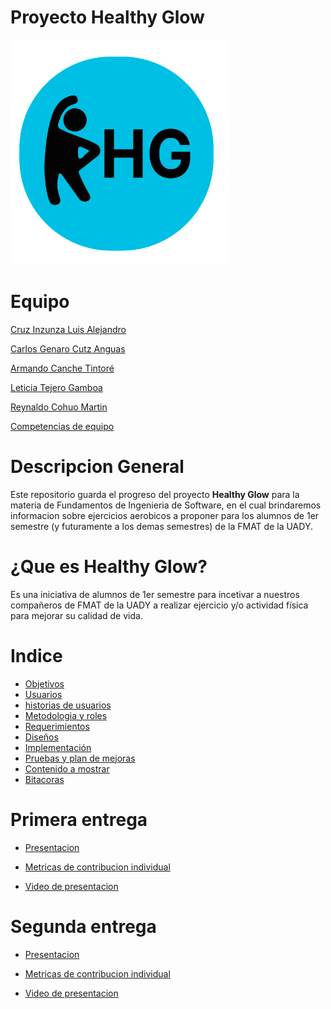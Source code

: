 # Proyecto Healthy Glow

![Ejercicios aerobicos](Logo_Healthy.png)

# Equipo

[Cruz Inzunza Luis Alejandro](https://github.com/Luis-Inzunza)

[Carlos Genaro Cutz Anguas](https://github.com/GenaroCutzAnguas)

[Armando Canche Tintoré](https://github.com/ArmandoCanche)

[Leticia Tejero Gamboa](https://github.com/LeticiaTejeroGamboa2401) 

[Reynaldo Cohuo Martin](https://github.com/ReynaldoCoMa)

[Competencias de equipo](Documentacion/Competencias.md)

# Descripcion General

Este repositorio guarda el progreso del proyecto **Healthy Glow** para la materia de Fundamentos de Ingenieria de Software, en el cual brindaremos informacion sobre ejercicios aerobicos a proponer para los alumnos de 1er semestre (y futuramente a los demas semestres) de la FMAT de la UADY.

# ¿Que es Healthy Glow?

Es una iniciativa de alumnos de 1er semestre para incetivar a nuestros compañeros de FMAT de la UADY a realizar ejercicio y/o actividad física para mejorar su calidad de vida.

# Indice
* [Objetivos](Documentacion/1ra_Entrega/Objetivo.md)
* [Usuarios](Documentacion/1ra_Entrega/Usuarios.md)
* [historias de usuarios](Documentacion/1ra_Entrega/Historias_de_Usuarios.md)
* [Metodologia y roles](Documentacion/1ra_Entrega/Metodologia_y_roles.md)
* [Requerimientos](Documentacion/1ra_Entrega/Requerimientos.md)
* [Diseños](Documentacion/2ra_Entrega/Disenos/disenos_text.md)
* [Implementación](Documentacion/2ra_Entrega/Implementacion.md)
* [Pruebas y plan de mejoras](Documentacion/2ra_Entrega/)
* [Contenido a mostrar](Documentacion/Introduccion_a_la_informacion.md)
* [Bitacoras](Documentacion/Bitacoras.md)

# Primera entrega

* [Presentacion](Documentacion/1ra_Entrega/Proyecto_HealthyGlow.pdf)

* [Metricas de contribucion individual](Documentacion/1ra_Entrega/Metricas.pdf)

* [Video de presentacion](https://www.youtube.com/watch?v=S1l2323O1bI)

# Segunda entrega

* [Presentacion]()

* [Metricas de contribucion individual](metricas_de_cont2.pdf)

* [Video de presentacion](https://youtu.be/EplGZAQU7QQ)
